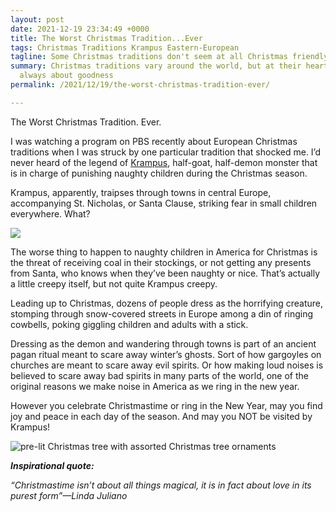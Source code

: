 ```yaml
---
layout: post
date: 2021-12-19 23:34:49 +0000
title: The Worst Christmas Tradition...Ever
tags: Christmas Traditions Krampus Eastern-European
tagline: Some Christmas traditions don't seem at all Christmas friendly at first glance
summary: Christmas traditions vary around the world, but at their heart, they are
  always about goodness
permalink: /2021/12/19/the-worst-christmas-tradition-ever/

---
```

The Worst Christmas Tradition. Ever.

I was watching a program on PBS recently about European Christmas traditions when I was struck by one particular tradition that shocked me. I’d never heard of the legend of [Krampus](https://www.britannica.com/topic/Krampus "Krampus"),  half-goat, half-demon monster that is in charge of punishing naughty children during the Christmas season.

Krampus, apparently, traipses through towns in central Europe, accompanying St. Nicholas, or Santa Clause, striking fear in small children everywhere. What?

![](https://media.istockphoto.com/photos/in-the-middle-of-hell-picture-id1021313188?b=1&k=20&m=1021313188&s=170667a&w=0&h=nGQRTwKgBP2qMWnhQj6ArmQ7grRfqcATFmcuo8UlYEA=)

The worse thing to happen to naughty children in America for Christmas is the threat of receiving coal in their stockings, or not getting any presents from Santa, who knows when they’ve been naughty or nice. That’s actually a little creepy itself, but not quite Krampus creepy.

Leading up to Christmas, dozens of people dress as the horrifying creature, stomping through snow-covered streets in Europe among a din of ringing cowbells, poking giggling children and adults with a stick.

Dressing as the demon and wandering through towns is part of an ancient pagan ritual meant to scare away winter’s ghosts. Sort of how gargoyles on churches are meant to scare away evil spirits. Or how making loud noises is believed to scare away bad spirits in many parts of the world, one of the original reasons we make noise in America as we ring in the new year.

However you celebrate Christmastime or ring in the New Year, may you find joy and peace in each day of the season. And may you NOT be visited by Krampus!

![pre-lit Christmas tree with assorted Christmas tree ornaments](https://images.unsplash.com/photo-1543589077-47d81606c1bf?ixlib=rb-1.2.1&ixid=MnwxMjA3fDB8MHxzZWFyY2h8MTJ8fGNocmlzdG1hc3xlbnwwfHwwfHw%3D&w=1000&q=80)

**_Inspirational quote:_**

_“Christmastime isn’t about all things magical, it is in fact about love in its purest form”—Linda Juliano_